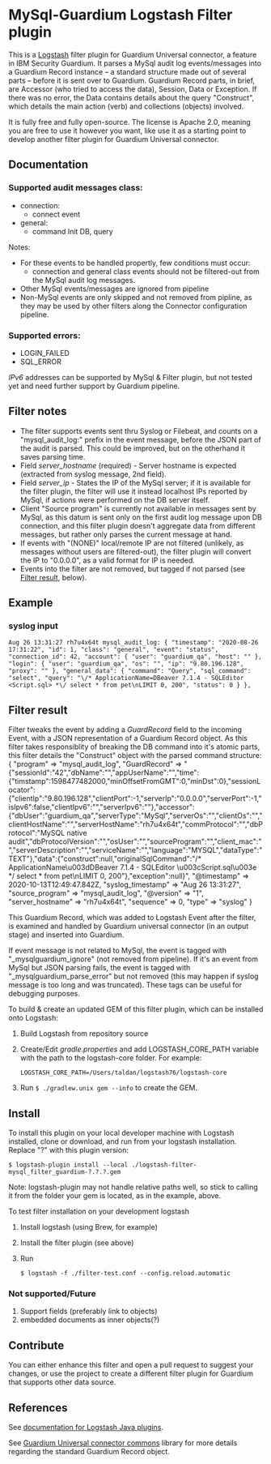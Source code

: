 # MySql-Guardium Logstash Filter plugin

This is a [Logstash](https://github.com/elastic/logstash) filter plugin for Guardium Universal connector, a feature in IBM Security Guardium. It parses a MySql audit log events/messages into a Guardium Record instance – a standard structure made out of several parts – before it is sent over to Guardium. Guardium Record parts, in brief, are Accessor (who tried to access the data), Session, Data or Exception. If there was no error, the Data contains details about the query "Construct", which details the main action (verb) and collections (objects) involved.  

It is fully free and fully open-source. The license is Apache 2.0, meaning you are free to use it however you want, like use it as a starting point to develop another filter plugin for Guardium Universal connector.

## Documentation
### Supported audit messages class: 
* connection: 
    * connect event
* general:
    * command
        Init DB, query

Notes: 
* For these events to be handled propertly, few conditions must occur: 
    * connection and general class events should not be filtered-out from the MySql audit log messages.
* Other MySql events/messages are ignored from pipeline
* Non-MySql events are only skipped and not removed from pipline, as they may be used by other filters along the Connector configuration pipeline.

### Supported errors:  

* LOGIN_FAILED
* SQL_ERROR

*IPv6* addresses can be supported by MySql & Filter plugin, but not tested yet and need further support by Guardium pipeline. 

## Filter notes
* The filter supports events sent thru Syslog or Filebeat, and counts on a "mysql_audit_log:" prefix in the event message, before the JSON part of the audit is parsed. This could be improved, but on the otherhand it saves parsing time. 
* Field _server_hostname_ (required) - Server hostname is expected (extracted from syslog message, 2nd field).
* Field _server_ip_ - States the IP of the MySql server; if it is available for the filter plugin, the filter will use it instead localhost IPs reported by MySql, if actions were performed on the DB server itself. 
* Client "Source program" is currently not available in messages sent by MySql, as this datum is sent only on the first audit log message upon DB connection, and this filter plugin doesn't aggregate data from different messages, but rather only parses the current message at hand.  
* If events with "(NONE)" local/remote IP are not filtered (unlikely, as messages without users are filtered-out), the filter plugin will convert the IP to "0.0.0.0", as a valid format for IP is needed.
* Events into the filter are not removed, but tagged if not parsed (see [Filter result](#filter-result), below).


## Example 
### syslog input

    Aug 26 13:31:27 rh7u4x64t mysql_audit_log: { "timestamp": "2020-08-26 17:31:22", "id": 1, "class": "general", "event": "status", "connection_id": 42, "account": { "user": "guardium_qa", "host": "" }, "login": { "user": "guardium_qa", "os": "", "ip": "9.80.196.128", "proxy": "" }, "general_data": { "command": "Query", "sql_command": "select", "query": "\/* ApplicationName=DBeaver 7.1.4 - SQLEditor <Script.sql> *\/ select * from pet\nLIMIT 0, 200", "status": 0 } },

## Filter result
Filter tweaks the event by adding a _GuardRecord_ field to the incoming Event, with a JSON representation of a Guardium Record object. As this filter takes responsiblity of breaking the DB command into it's atomic parts, this filter details the "Construct" object with the parsed command structure: 
{
             "program" => "mysql_audit_log",
         "GuardRecord" => "{\"sessionId\":\"42\",\"dbName\":\"\",\"appUserName\":\"\",\"time\":{\"timstamp\":1598477482000,\"minOffsetFromGMT\":0,\"minDst\":0},\"sessionLocator\":{\"clientIp\":\"9.80.196.128\",\"clientPort\":-1,\"serverIp\":\"0.0.0.0\",\"serverPort\":-1,\"isIpv6\":false,\"clientIpv6\":\"\",\"serverIpv6\":\"\"},\"accessor\":{\"dbUser\":\"guardium_qa\",\"serverType\":\"MySql\",\"serverOs\":\"\",\"clientOs\":\"\",\"clientHostName\":\"\",\"serverHostName\":\"rh7u4x64t\",\"commProtocol\":\"\",\"dbProtocol\":\"MySQL native audit\",\"dbProtocolVersion\":\"\",\"osUser\":\"\",\"sourceProgram\":\"\",\"client_mac\":\"\",\"serverDescription\":\"\",\"serviceName\":\"\",\"language\":\"MYSQL\",\"dataType\":\"TEXT\"},\"data\":{\"construct\":null,\"originalSqlCommand\":\"/* ApplicationName\\u003dDBeaver 7.1.4 - SQLEditor \\u003cScript.sql\\u003e */ select * from pet\\nLIMIT 0, 200\"},\"exception\":null}",
          "@timestamp" => 2020-10-13T12:49:47.842Z,
    "syslog_timestamp" => "Aug 26 13:31:27",
      "source_program" => "mysql_audit_log",
            "@version" => "1",
     "server_hostname" => "rh7u4x64t",
            "sequence" => 0,
                "type" => "syslog"
}

This Guardium Record, which was added to Logstash Event after the filter, is examined and handled by Guardium universal connector (in an output stage) and inserted into Guardium. 

If event message is not related to MySql, the event is tagged with  "_mysqlguardium_ignore" (not removed from pipeline). If it's an event from MySql but JSON parsing fails, the event is tagged with "_mysqlguardium_parse_error" but not removed (this may happen if syslog message is too long and was truncated). These tags can be useful for debugging purposes. 


To build & create an updated GEM of this filter plugin, which can be installed onto Logstash: 
1. Build Logstash from repository source
2. Create/Edit _gradle.properties_ and add LOGSTASH_CORE_PATH variable with the path to the logstash-core folder. For example: 
    
    ```LOGSTASH_CORE_PATH=/Users/taldan/logstash76/logstash-core```

3. Run ```$ ./gradlew.unix gem --info``` to create the GEM. 

## Install
To install this plugin on your local developer machine with Logstash installed, clone or download, and run from your logstash installation. Replace "?" with this plugin version:
    
    $ logstash-plugin install --local ./logstash-filter-mysql_filter_guardium-?.?.?.gem

Note: logstash-plugin may not handle relative paths well, so stick to calling it from the folder your gem is located, as in the example, above. 

To test filter installation on your development logstash
1. Install logstash (using Brew, for example)
2. Install the filter plugin (see above)
2. Run 

    ```$ logstash -f ./filter-test.conf --config.reload.automatic```


### Not supported/Future
1. Support fields (preferably link to objects)
2. embedded documents as inner objects(?)


## Contribute
You can either enhance this filter and open a pull request to suggest your changes, or use the project to create a different filter plugin for Guardium that supports other data source.


## References
See [documentation for Logstash Java plugins](https://www.elastic.co/guide/en/logstash/current/contributing-java-plugin.html).

See [Guardium Universal connector commons](https://www.github.com/IBM/guardium-universalconnector-commons) library for more details regarding the standard Guardium Record object.

